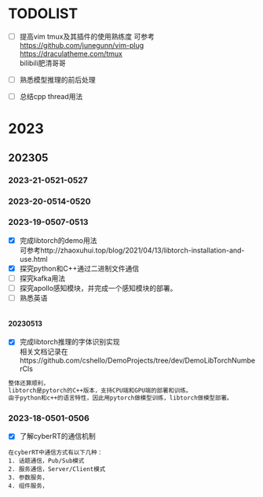 
# TODOLIST
- [ ] 提高vim tmux及其插件的使用熟练度
可参考  
https://github.com/junegunn/vim-plug  
https://draculatheme.com/tmux  
bilibili肥清哥哥  


- [ ] 熟悉模型推理的前后处理
- [ ] 总结cpp thread用法


# 2023



## 202305

### 2023-21-0521-0527


### 2023-20-0514-0520

### 2023-19-0507-0513
- [x] 完成libtorch的demo用法  
可参考http://zhaoxuhui.top/blog/2021/04/13/libtorch-installation-and-use.html
- [x] 探究python和C++通过二进制文件通信
- [ ] 探究kafka用法
- [ ] 探究apollo感知模块，并完成一个感知模块的部署。
- [ ] 熟悉英语
```txt

```

#### 20230513  
- [x] 完成libtorch推理的字体识别实现  
相关文档记录在https://github.com/cshello/DemoProjects/tree/dev/DemoLibTorchNumberCls

```txt  
整体还算顺利， 
libtorch是pytorch的C++版本，支持CPU端和GPU端的部署和训练。
由于python和c++的语言特性，因此用pytorch做模型训练，libtorch做模型部署。
```


### 2023-18-0501-0506  
- [x] 了解cyberRT的通信机制
```text
在cyberRT中通信方式有以下几种：
1. 话题通信，Pub/Sub模式
2. 服务通信，Server/Client模式
3. 参数服务，
4. 组件服务，


```


